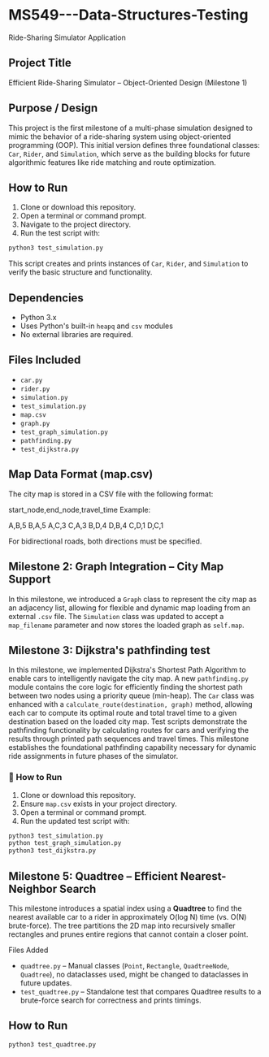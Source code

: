 # MS549---Data-Structures-Testing
Ride-Sharing Simulator Application

## Project Title
Efficient Ride-Sharing Simulator – Object-Oriented Design (Milestone 1)

## Purpose / Design
This project is the first milestone of a multi-phase simulation designed to mimic the behavior of a ride-sharing system using object-oriented programming (OOP). This initial version defines three foundational classes: `Car`, `Rider`, and `Simulation`, which serve as the building blocks for future algorithmic features like ride matching and route optimization.

## How to Run

1. Clone or download this repository.
2. Open a terminal or command prompt.
3. Navigate to the project directory.
4. Run the test script with:

```bash
python3 test_simulation.py
```

This script creates and prints instances of `Car`, `Rider`, and `Simulation` to verify the basic structure and functionality.

## Dependencies
- Python 3.x
- Uses Python's built-in `heapq` and `csv` modules
- No external libraries are required.

## Files Included
- `car.py`
- `rider.py`
- `simulation.py`
- `test_simulation.py`
- `map.csv`
- `graph.py`
- `test_graph_simulation.py`
- `pathfinding.py`
- `test_dijkstra.py`

## Map Data Format (map.csv)
The city map is stored in a CSV file with the following format:

start_node,end_node,travel_time
Example:

A,B,5
B,A,5
A,C,3
C,A,3
B,D,4
D,B,4
C,D,1
D,C,1

For bidirectional roads, both directions must be specified.

## Milestone 2: Graph Integration – City Map Support

In this milestone, we introduced a `Graph` class to represent the city map as an adjacency list, allowing for flexible and dynamic map loading from an external `.csv` file. The `Simulation` class was updated to accept a `map_filename` parameter and now stores the loaded graph as `self.map`.

## Milestone 3: Dijkstra's pathfinding test

In this milestone, we implemented Dijkstra's Shortest Path Algorithm to enable cars to intelligently navigate the city map. A new `pathfinding.py` module contains the core logic for efficiently finding the shortest path between two nodes using a priority queue (min-heap). The `Car` class was enhanced with a `calculate_route(destination, graph)` method, allowing each car to compute its optimal route and total travel time to a given destination based on the loaded city map. Test scripts demonstrate the pathfinding functionality by calculating routes for cars and verifying the results through printed path sequences and travel times. This milestone establishes the foundational pathfinding capability necessary for dynamic ride assignments in future phases of the simulator.

### 🔧 How to Run

1. Clone or download this repository.
2. Ensure `map.csv` exists in your project directory.
3. Open a terminal or command prompt.
4. Run the updated test script with:

```bash
python3 test_simulation.py
python test_graph_simulation.py
python3 test_dijkstra.py
```

## Milestone 5: Quadtree – Efficient Nearest-Neighbor Search

This milestone introduces a spatial index using a **Quadtree** to find the nearest available car to a rider in approximately O(log N) time (vs. O(N) brute-force). The tree partitions the 2D map into recursively smaller rectangles and prunes entire regions that cannot contain a closer point.

Files Added
- `quadtree.py` – Manual classes (`Point`, `Rectangle`, `QuadtreeNode`, `Quadtree`), no dataclasses used, might be changed to dataclasses in future updates.
- `test_quadtree.py` – Standalone test that compares Quadtree results to a brute-force search for correctness and prints timings.

## How to Run
```bash
python3 test_quadtree.py
